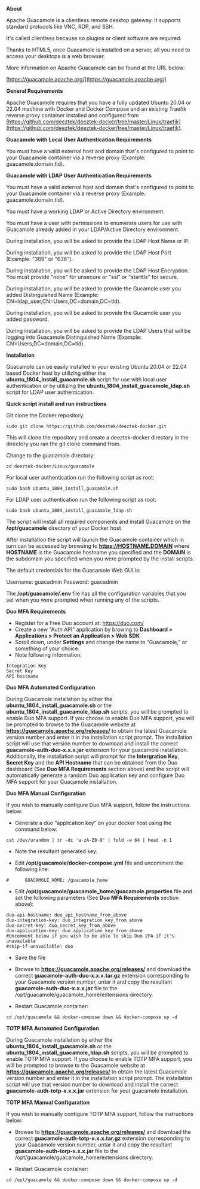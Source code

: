 **About**

Apache Guacamole is a clientless remote desktop gateway. It supports standard protocols like VNC, RDP, and SSH.

It's called clientless because no plugins or client software are required.

Thanks to HTML5, once Guacamole is installed on a server, all you need to access your desktops is a web browser.

More information on Apache Guacamole can be found at the URL below:

[https://guacamole.apache.org/](https://guacamole.apache.org/)


**General Requirements**

Apache Guacamole requires that you have a fully updated Ubuntu 20.04 or 22.04 machine with Docker and Docker Compose and an existing Traefik reverse proxy container installed and configured from [https://github.com/deeztek/deeztek-docker/tree/master/Linux/traefik](https://github.com/deeztek/deeztek-docker/tree/master/Linux/traefik).

**Guacamole with Local User Authentication Requirements**

You must have a valid external host and domain that's configured to point to your Guacamole container via a reverse proxy (Example: guacamole.domain.tld).

**Guacamole with LDAP User Authentication Requirements**

You must have a valid external host and domain that's configured to point to your Guacamole container via a reverse proxy (Example: guacamole.domain.tld).

You must have a working LDAP or Active Directory environment.

You must have a user with permissions to enumerate users for use with Guacamole already added in your LDAP/Active Directory environment.

During installation, you will be asked to provide the LDAP Host Name or IP.

During installation, you will be asked to provide the LDAP Host Port (Example: "389" or "636").

During installation, you will be asked to provide the LDAP Host Encryption. You must provide "none" for unsecure or "ssl" or "starttls" for secure.

During installation, you will be asked to provide the Gucamole user you added Distinguished Name (Example: CN=ldap_user,CN=Users,DC=domain,DC=tld).

During installation, you will be asked to provide the Gucamole user you added password.

During installation, you will be asked to provide the LDAP Users that will be logging into Guacamole Distinguished Name (Example: CN=Users,DC=domain,DC=tld).

**Installation**

Guacamole can be easily installed in your existing Ubuntu 20.04 or 22.04 based Docker host by utilizing either the **ubuntu_1804_install_guacamole.sh** script for use with local user authentication or by utilizing the **ubuntu_1804_install_guacamole_ldap.sh** script for LDAP user authentication.

**Quick script install and run instructions**

Git clone the Docker repository:

`sudo git clone https://github.com/deeztek/deeztek-docker.git`

This will clone the repository and create a deeztek-docker directory in the directory you ran the git clone command from.

Change to the guacamole directory:

`cd deeztek-docker/Linux/guacamole`

For local user authentication run the following script as root:

`sudo bash ubuntu_1804_install_guacamole.sh`

For LDAP user authentication run the following script as root:

`sudo bash ubuntu_1804_install_guacamole_ldap.sh`

The script will install all required components and install Guacamole on the **/opt/guacamole** directory of your Docker host

After installation the script will launch the Guacamole container which in turn can be accessed by browsing to **https://HOSTNAME.DOMAIN** where **HOSTNAME** is the Guacamole hostname you specified and the **DOMAIN** is the subdomain you specified when you were prompted by the install scripts.

The default credentials for the Guacamole Web GUI is:

Username: guacadmin
Password: guacadmin

The **/opt/guacamole/.env** file has all the configuration variables that you set when you were prompted when running any of the scripts. 

**Duo MFA Requirements**

* Register for a Free Duo account at: https://duo.com/
* Create a new “Auth API” application by browing to **Dashboard > Applications > Protect an Application > Web SDK**
* Scroll down, under **Settings** and change the name to “Guacamole,” or something of your choice.
* Note following information:

```
Integration Key
Secret Key
API hostname
```

**Duo MFA Automated Configuration**

During Guacamole installation by either the **ubuntu_1804_install_guacamole.sh** or the **ubuntu_1804_install_guacamole_ldap.sh** scripts, you will be prompted to enable Duo MFA support. If you choose to enable Duo MFA support, you will be prompted to browse to the Guacamole website at **https://guacamole.apache.org/releases/** to obtain the latest Guacamole version number and enter it in the installation script prompt. The installation script will use that version number to download and install the correct **guacamole-auth-duo-x.x.x.jar** extension for your guacamole installation. Additionally, the installation script will prompt for the **Intergration Key**, **Secret Key** and the **API Hostname** that can be obtained from the Duo dashboard (See **Duo MFA Requirements** section above) and the script will automatically generate a random Duo application key and configure Duo MFA support for your Guacamole installation.

**Duo MFA Manual Configuration**

If you wish to manually configure Duo MFA support, follow the instructions below:

* Generate a duo “application key” on your docker host using the command below:  

`cat /dev/urandom | tr -dc 'a-zA-Z0-9' | fold -w 64 | head -n 1`

* Note the resultant generated key.

* Edit **/opt/guacamole/docker-compose.yml** file and uncomment the following line:

`#      GUACAMOLE_HOME: /guacamole_home`

* Edit **/opt/guacamole/guacamole_home/guacamole.properties** file and set the following parameters (See **Duo MFA Requirements** section above):

```
duo-api-hostname: duo_api_hostname_from_above
duo-integration-key: duo_integration_key_from_above
duo-secret-key: duo_secret_key_from_above
duo-application-key: duo_application_key_from_above
#Uncomment below if you wish to be able to skip Duo 2FA if it's unavailable
#skip-if-unavailable: duo 
```

* Save the file

* Browse to **https://guacamole.apache.org/releases/** and download the correct **guacamole-auth-duo-x.x.x.tar.gz** extension corresponding to your Guacamole version number, untar it and copy the resultant **guacamole-auth-duo-x.x.x.jar** file to the /opt/guacamole/guacamole_home/extensions directory.

* Restart Guacamole container:

```cd /opt/guacamole && docker-compose down && docker-compose up -d```

**TOTP MFA Automated Configuration**

During Guacamole installation by either the **ubuntu_1804_install_guacamole.sh** or the **ubuntu_1804_install_guacamole_ldap.sh** scripts, you will be prompted to enable TOTP MFA support. If you choose to enable TOTP MFA support, you will be prompted to browse to the Guacamole website at **https://guacamole.apache.org/releases/** to obtain the latest Guacamole version number and enter it in the installation script prompt. The installation script will use that version number to download and install the correct **guacamole-auth-totp-x.x.x.jar** extension for your guacamole installation.

**TOTP MFA Manual Configuration**

If you wish to manually configure TOTP MFA support, follow the instructions below:

* Browse to **https://guacamole.apache.org/releases/** and download the correct **guacamole-auth-totp-x.x.x.tar.gz** extension corresponding to your Guacamole version number, untar it and copy the resultant **guacamole-auth-torp-x.x.x.jar** file to the /opt/guacamole/guacamole_home/extensions directory.

* Restart Guacamole container:

```cd /opt/guacamole && docker-compose down && docker-compose up -d```




